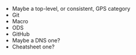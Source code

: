 * Maybe a top-level, or consistent, GPS category
* Git
* Macro
* ODS
* GitHub
* Maybe a DNS one?
* Cheatsheet one?
